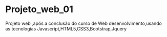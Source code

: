 # Projeto_web_01
Projeto web ,após a conclusão do curso de Web desenvolvimento,usando as tecnologias Javascript,HTML5,CSS3,Bootstrap,Jquery
